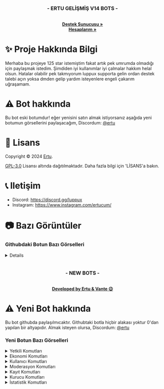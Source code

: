   <h3 align="center">- ERTU GELİŞMİŞ V14 BOTS -</h3>

  <p align="center">
    <br />
    <a href="https://discord.gg/luppux"><strong>Destek Sunucusu »</strong></a>
 <br />
    <a href="https://linktr.ee/ertucuk"><strong>Hesaplarım »</strong></a>
  </p>
</p>

# ✨ Proje Hakkında Bilgi
Merhaba bu projeye 125 star istemiştim fakat artık pek umrumda olmadığı için paylaşmak istedim. Şimdiden iyi kullanımlar iyi çalmalar hakkım helal olsun. Hatalar olabilir pek takmıyorum luppux supporta gelin ordan destek talebi açın yoksa dmden gelip yardım isteyenlere engeli çakarım uğraşamam.

# ⚠️ Bot hakkında
Bu bot eski botumdur! eğer yenisini satın almak istiyorsanız aşağıda yeni botumun görsellerini paylaşacağım, Discordum: [@ertu](https://discord.com/users/136619876407050240)

# 📄 Lisans

Copyright © 2024 [Ertu](https://github.com/ertucuk).

[GPL-3.0](https://www.gnu.org/licenses/gpl-3.0.html) Lisansı altında dağıtılmaktadır. Daha fazla bilgi için 'LİSANS'a bakın.

# 📞 Iletişim

-   Discord: https://discord.gg/luppux
-   Instagram: https://www.instagram.com/ertucum/

# 📷 Bazı Görüntüler

### Githubdaki Botun Bazı Görselleri
<details>
 <img width="450" alt="image" src="https://github.com/ertucuk/Discord-Bots-V14/assets/68440024/baa65779-ccc3-4145-80b0-100a6801ae8a">
 <img width="450" alt="image" src="https://github.com/ertucuk/Discord-Bots-V14/assets/68440024/3df651c7-dc5f-4ded-a2bd-ee84f0f1c738">
 <img width="450" alt="image" src="https://github.com/ertucuk/Discord-Bots-V14/assets/68440024/8797d6e2-669e-4bff-baf3-ee623f3c3281">
 <img width="450" alt="image" src="https://github.com/ertucuk/Discord-Bots-V14/assets/68440024/72c4a725-0113-4e04-9dea-c0af923f4e26">
 <img width="450" alt="image" src="https://github.com/ertucuk/Discord-Bots-V14/assets/68440024/9eeb23be-30cc-4499-a2f9-6d1d183402ec">

 
![image](https://github.com/ertucuk/Discord-Bots-V14/assets/68440024/78f62b3f-75a7-4099-ade4-d0d70b83ce19)
![image](https://github.com/ertucuk/Discord-Bots-V14/assets/68440024/9b4ef8fd-7dd3-4bbc-a534-3042b05d8ce3)
![image](https://github.com/ertucuk/Discord-Bots-V14/assets/68440024/273b9c70-64c3-41c4-9fb3-ce2d9cf69899)
![image](https://github.com/ertucuk/Discord-Bots-V14/assets/68440024/6f4ed489-1ebb-4d29-ba6e-8e30d4020e54)
![image](https://github.com/ertucuk/Discord-Bots-V14/assets/68440024/85cb5d39-e12a-40dc-8b5c-92cfdb28911b)
![image](https://github.com/ertucuk/Discord-Bots-V14/assets/68440024/1944e572-6b12-4a6d-a38b-9777eeb3934b)
![image](https://github.com/ertucuk/Discord-Bots-V14/assets/68440024/0173ac65-ff60-4016-8e38-2ecf354f4150)
![image](https://github.com/ertucuk/Discord-Bots-V14/assets/68440024/c43898d9-f5f9-4f96-b19a-8adc40c6e752)
![image](https://github.com/ertucuk/Discord-Bots-V14/assets/68440024/a911ebee-607c-41f4-96c0-9f3ceaf1d28e)
![image](https://github.com/ertucuk/Discord-Bots-V14/assets/68440024/15ae1ce3-aa04-49fe-bcd7-86f9267ea092)
![image](https://github.com/ertucuk/Discord-Bots-V14/assets/68440024/7dc38a98-61a9-46d2-8f18-13430b2d4058)
</details>

#

<h3 align="center">- NEW BOTS -</h3>
  <p align="center">
    <br />
    <a href="https://discord.com/users/136619876407050240"><strong>Developed by Ertu & Vante 😉</strong></a>
</p>

# ⚠️ Yeni Bot hakkında
Bu bot githubda paylaşılmıcaktır. Githubtaki botla hiçbir alakası yoktur 0'dan yapılan bir altyapıdır. Almak isteyen olursa, Discordum: [@ertu](https://discord.com/users/136619876407050240)

### Yeni Botun Bazı Görselleri
<details>
  <summary>Yetkili Komutları</summary>
 <img width="450" alt="image" src="https://github.com/ertucuk/Discord-Bots-V14/assets/68440024/fe8b2128-5ae9-4822-bcaf-8111537f61f3">
</details>

<details>
  <summary>Ekonomi Komutları</summary>
 <img width="450" alt="image" src="https://github.com/ertucuk/Discord-Bots-V14/assets/68440024/26736fe8-ce1b-4f37-aa32-bc066e5dee69">
 <img width="450" alt="image" src="https://github.com/ertucuk/Discord-Bots-V14/assets/68440024/c70cc2e4-f195-4de6-88d0-74fee7137d68">
 <img width="450" alt="image" src="https://github.com/ertucuk/Discord-Bots-V14/assets/68440024/de4ff1cb-f5bf-4ab8-95b6-1f00d2b91388">
 <img width="450" alt="image" src="https://github.com/ertucuk/Discord-Bots-V14/assets/68440024/faa8b9f6-5c61-4c9b-b08e-77f78749ec54">
</details>

<details>
  <summary>Kullanıcı Komutları</summary>
 <img width="450" alt="image" src="https://github.com/ertucuk/Discord-Bots-V14/assets/68440024/d8f64124-3c26-4e7c-a675-8c68a4f850f9">
 <img width="450" alt="image" src="https://github.com/ertucuk/Discord-Bots-V14/assets/68440024/5a41d36b-787b-4849-88a4-7feee9f0460a">
</details>

<details>
  <summary>Moderasyon Komutları</summary>
 <img width="450" alt="image" src="https://github.com/ertucuk/Discord-Bots-V14/assets/68440024/99e4bc6d-4998-49d5-86d1-fa67a8980821">
 <img width="450" alt="image" src="https://github.com/ertucuk/Discord-Bots-V14/assets/68440024/c6fe440b-6251-4b7d-acc9-ef6e75caba97">
 <img width="450" alt="image" src="https://github.com/ertucuk/Discord-Bots-V14/assets/68440024/f51b39ea-3047-490f-b7e8-a8a7f8a7c503">
 <img width="450" alt="image" src="https://github.com/ertucuk/Discord-Bots-V14/assets/68440024/91035ed3-fd40-4b62-9a0d-479e814f864d">
 <img width="450" alt="image" src="https://github.com/ertucuk/Discord-Bots-V14/assets/68440024/576d7a67-cb3e-41de-b288-1e2292b084c9">
</details>

<details>
  <summary>Kayıt Komutları</summary>
 <img width="450" alt="image" src="https://github.com/ertucuk/Discord-Bots-V14/assets/68440024/bea7658b-ccd0-455f-8399-6efca7efadfd">
 <img width="450" alt="image" src="https://github.com/ertucuk/Discord-Bots-V14/assets/68440024/09d75d7d-13fc-42db-ac1a-ceac70ab7bbe">
 <img width="450" alt="image" src="https://github.com/ertucuk/Discord-Bots-V14/assets/68440024/b9d3c10d-00c8-452c-95b8-222feb119263">
 <img width="450" alt="image" src="https://github.com/ertucuk/Discord-Bots-V14/assets/68440024/b726098b-7075-44d2-84fb-4817d111cfef">
</details>

<details>
  <summary>Kurucu Komutları</summary>
 <img width="450" alt="image" src="https://github.com/ertucuk/Discord-Bots-V14/assets/68440024/a7945688-948a-462d-b809-2b0d2d8a950e">
 <img width="450" alt="image" src="https://github.com/ertucuk/Discord-Bots-V14/assets/68440024/f4f9b4a6-02f0-41ef-9eb0-32fafff1a6e5">
 <img width="450" alt="image" src="https://github.com/ertucuk/Discord-Bots-V14/assets/68440024/dc24218f-7f21-4f8b-a346-fe241d412797">
 <img width="450" alt="image" src="https://github.com/ertucuk/Discord-Bots-V14/assets/68440024/f4430128-e91f-49b0-873f-a18d15874751">
 <img width="450" alt="image" src="https://github.com/ertucuk/Discord-Bots-V14/assets/68440024/f84d8c3d-1634-463f-8e03-15d07e0b98a8">
 <img width="450" alt="image" src="https://github.com/ertucuk/Discord-Bots-V14/assets/68440024/fe7f72c1-d617-413d-8c51-3ac54f404c8d">
 <img width="450" alt="image" src="https://github.com/ertucuk/Discord-Bots-V14/assets/68440024/c1ef9d5f-1539-40b5-99c1-d2e88876e127">
</details>

<details>
  <summary>İstatistik Komutları</summary>
 <img width="450" alt="image" src="https://github.com/ertucuk/Discord-Bots-V14/assets/68440024/bd943078-941c-45c9-82c6-8e975d2c6809">
 <img width="450" alt="image" src="https://github.com/ertucuk/Discord-Bots-V14/assets/68440024/65371bf1-5e77-428a-9b0e-f3d8b6467794">
 <img width="450" alt="image" src="https://github.com/ertucuk/Discord-Bots-V14/assets/68440024/64fbdcd5-adc7-4c0e-8721-4e389b8dac9b">
 <img width="450" alt="image" src="https://github.com/ertucuk/Discord-Bots-V14/assets/68440024/de60e316-cf31-4818-b2d0-fea629c9903b">
 <img width="450" alt="image" src="https://github.com/ertucuk/Discord-Bots-V14/assets/68440024/2089ac68-68a4-44d9-814a-7a63b1909896">
 <img width="450" alt="image" src="https://github.com/ertucuk/Discord-Bots-V14/assets/68440024/9733194e-7587-47d8-abd8-fbb08daf17ed">
 <img width="450" alt="image" src="https://github.com/ertucuk/Discord-Bots-V14/assets/68440024/27d3776a-965e-4856-b731-b9d7ed73912f">
 <img width="450" alt="image" src="https://github.com/ertucuk/Discord-Bots-V14/assets/68440024/e4574e95-aacf-4980-be4e-ec2710d53c3d">
</details>
